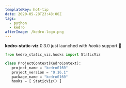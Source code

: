 ```yaml
---
templateKey: hot-tip
date: 2020-05-28T23:48:00Z
tags:
  - python
  - kedro
afterImage: /kedro-logo.png
---
```


**kedro-static-viz** 0.3.0 just launched with _hooks_ support 🎉

```python
from kedro_static_viz.hooks import StaticViz

class ProjectContext(KedroContext):
   project_name = "kedro0160"
   project_version = "0.16.1"
   package_name = "kedro0160"
   hooks = [ StaticViz() ]
```
